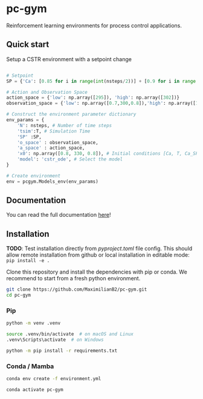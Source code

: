 # pc-gym

Reinforcement learning environments for process control applications.

## Quick start
Setup a CSTR environment with a setpoint change

```python 

# Setpoint
SP = {'Ca': [0.85 for i in range(int(nsteps/2))] + [0.9 for i in range(int(nsteps/2))]} 

# Action and Observation Space
action_space = {'low': np.array([295]), 'high': np.array([302])}
observation_space = {'low': np.array([0.7,300,0.8]),'high': np.array([1,350,0.9])}

# Construct the environment parameter dictionary
env_params = {
    'N': nsteps, # Number of time steps
    'tsim':T, # Simulation Time
    'SP' :SP, 
    'o_space' : observation_space, 
    'a_space' : action_space, 
    'x0': np.array([0.8, 330, 0.8]), # Initial conditions [Ca, T, Ca_SP]
    'model': 'cstr_ode', # Select the model
}

# Create environment
env = pcgym.Models_env(env_params)


```

## Documentation

You can read the full documentation [here](https://maximilianb2.github.io/pc-gym/)!

## Installation

**TODO**:
Test installation directly from _pyproject.toml_ file config.
This should allow remote installation from github or local installation in editable mode: `pip install -e .`

Clone this repository and install the dependencies with pip or conda.
We recommend to start from a fresh python environment.

```bash
git clone https://github.com/MaximilianB2/pc-gym.git
cd pc-gym
```

### Pip

```bash
python -m venv .venv

source .venv/bin/activate  # on macOS and Linux
.venv\Scripts\activate  # on Windows

python -m pip install -r requirements.txt
```

### Conda / Mamba

```bash
conda env create -f environment.yml

conda activate pc-gym
```
